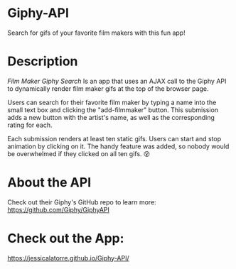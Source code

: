 # Giphy-API
Search for gifs of your favorite film makers with this fun app!

# Description
*Film Maker Giphy Search* Is an app that uses an AJAX call to the Giphy API to dynamically render film maker gifs at the top of the browser page.

Users can search for their favorite film maker by typing a name into the small text box and clicking the "add-filmmaker" button. This submission adds a new button with the artist's name, as well as the corresponding rating for each.

Each submission renders at least ten static gifs. Users can start and stop animation by clicking on it. The handy feature was added, so nobody would be overwhelmed if they clicked on all ten gifs. :dizzy_face:

# About the API
Check out their Giphy's GitHub repo to learn more:
https://github.com/Giphy/GiphyAPI

# Check out the App:
https://jessicalatorre.github.io/Giphy-API/

